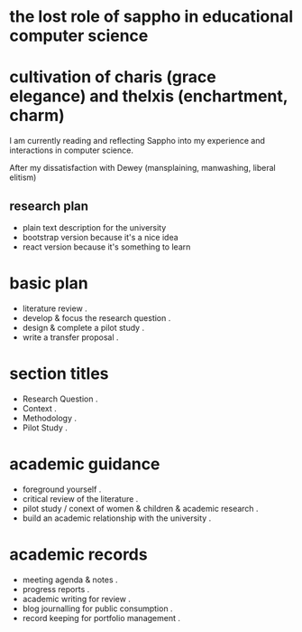# the lost role of sappho in educational computer science 
# cultivation of charis (grace elegance) and thelxis (enchartment, charm)

I am currently reading and reflecting Sappho into my experience and interactions in computer science.

After my dissatisfaction with Dewey (mansplaining, manwashing, liberal elitism)

## research plan

* plain text description for the university   
* bootstrap version because it's a nice idea   
* react version because it's something to learn   

# basic plan

* literature review .  
* develop & focus the research question .  
* design & complete a pilot study .  
* write a transfer proposal .  

# section titles

* Research Question .  
* Context .  
* Methodology .  
* Pilot Study . 

# academic guidance

* foreground yourself . 
* critical review of the literature .  
* pilot study / conext of women & children & academic research .  
* build an academic relationship with the university .  

# academic records

* meeting agenda & notes .  
* progress reports .  
* academic writing for review .  
* blog journalling for public consumption .  
* record keeping for portfolio management .  




